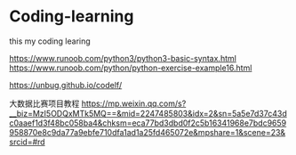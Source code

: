 # Coding-learning
this my coding learing

https://www.runoob.com/python3/python3-basic-syntax.html
https://www.runoob.com/python/python-exercise-example16.html

https://unbug.github.io/codelf/

大数据比赛项目教程
https://mp.weixin.qq.com/s?__biz=MzI5ODQxMTk5MQ==&mid=2247485803&idx=2&sn=5a5e7d37c43dc0aaef1d3f48bc058ba4&chksm=eca77bd3dbd0f2c5b16341968e7bdc9659958870e8c9da77a9ebfe710dfa1ad1a25fd465072e&mpshare=1&scene=23&srcid=#rd


